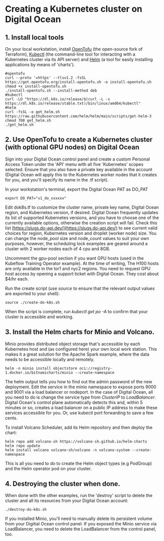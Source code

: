 # Creating a Kubernetes cluster on Digital Ocean
## 1. Install local tools
On your local workstation, install [OpenTofu](https://opentofu.org/docs/intro/install/deb/) (the open-source fork of Terraform), [Kubectl](https://kubernetes.io/docs/tasks/tools/install-kubectl-linux/) (the command-line tool for interacting with a Kubernetes cluster via its API server) and [Helm](https://helm.sh/docs/intro/install/) (a tool for easily installing applications by means of 'charts').
```
#opentofu
curl --proto '=https' --tlsv1.2 -fsSL https://get.opentofu.org/install-opentofu.sh -o install-opentofu.sh
chmod +x install-opentofu.sh
./install-opentofu.sh --install-method deb
#kubectl
curl -LO "https://dl.k8s.io/release/$(curl -L -s https://dl.k8s.io/release/stable.txt)/bin/linux/amd64/kubectl"
#helm
curl -fsSL -o get_helm.sh https://raw.githubusercontent.com/helm/helm/main/scripts/get-helm-3
chmod 700 get_helm.sh
./get_helm.sh
```
## 2. Use OpenTofu to create a Kubernetes cluster (with optional GPU nodes) on Digital Ocean

Sign into your Digital Ocean control panel and create a custom Personal Access Token under the 'API' menu with all five 'Kubernetes' scopes selected. Ensure that you also have a private key available in the account (Digital Ocean will apply this to the Kubernetes worker nodes that it creates for you, and you'll specify its name in the .tf script).

In your workstation's terminal, export the Digital Ocean PAT as DO_PAT
```
export DO_PAT="v1_do_xxxxxx"
```
Edit dok8s.tf to customize the cluster name, private key name, Digital Ocean region, and Kubernetes version, if desired. Digital Ocean frequently updates its list of supported Kubernetes versions, and you have to choose one of the currently available options, otherwise the creation script will fail. Check this list [https://slugs.do-api.dev/](https://slugs.do-api.dev/) to see current valid choices for region, Kubernetes version and droplet (worker node) size.
You can change the node_pool size and node_count values to suit your own purposes, however, the scheduling lock examples are geared around a cluster with 2 worker nodes each of 4 cpu and 8GB.

Uncomment the gpu-pool section if you want GPU hosts (used in the Kubeflow Training Operator example). At the time of writing, The H100 hosts are only available in the tor1 and nyc2 regions. You need to request GPU host access by opening a support ticket with Digital Ocean. They cost about $4/hr each.

Run the create script (use *source* to ensure that the relevant output values are exported to your shell):
```
source ./create-do-k8s.sh
```
When the script is complete, run *kubectl get po -A* to confirm that your cluster is accessible and working.

## 3. Install the Helm charts for Minio and Volcano.

Minio provides distributed object storage that's accessible by each Kubernetes host and (as configured here) your own local work station. This makes it a great solution for the Apache Spark example, where the data needs to be accessible locally and remotely.
```
helm -n minio install objectstore oci://registry-1.docker.io/bitnamicharts/minio --create-namespace
```
The helm output tells you how to find out the admin password of the new deployment. Edit the service in the  minio namespace to expose ports 9000 and 9001 via a load balancer or nodeport. In the case of Digital Ocean, all you need to do is change the service type from *ClusterIP* to *LoadBalancer*. Digital Ocean's control plane automatically detects this and, within 5 minutes or so, creates a load balancer on a public IP address to make these services accessible for you. Or, use kubectl port forwarding to save a few cents.

To install Volcano Scheduler, add its Helm repository and then deploy the chart:
```
helm repo add volcano-sh https://volcano-sh.github.io/helm-charts  
helm repo update  
helm install volcano volcano-sh/volcano -n volcano-system --create-namespace
```
This is all you need to do to create the Helm object types (e.g PodGroup) and the Helm operator pod on your cluster.

## 4. Destroying the cluster when done.
When done with the other examples, run the 'destroy' script to delete the cluster and all its resources from your Digital Ocean account:
```
./destroy-do-k8s.sh
```
If you installed Minio, you'll need to manually delete its persistent volume from your Digitial Ocean control panel. If you exposed the Minio service via LoadBalancer, you need to delete the LoadBalancer from the control panel, too.
